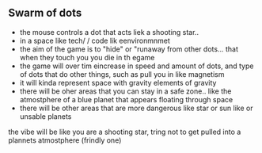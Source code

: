 Swarm of dots
---------------------

- the mouse controls a dot that acts liek a shooting star..
- in a space like tech/ / code lik eenvironmnmet
- the aim of the game is to "hide" or "runaway from other dots... that when they touch you you die in th egame
- the game will over tim eincrease in speed and amount of dots, and type of dots that do other things, such as pull you in like  magnetism
- it will kinda represent space with gravity elements of gravity
- there will be oher areas that you can stay in a safe zone.. like the atmostphere of a blue planet that appears floating through space
- there will be other areas that are more dangerous like star or sun like or unsable planets

the vibe will be like you are a shooting star, tring not to get pulled into a plannets atmostphere (frindly one)
